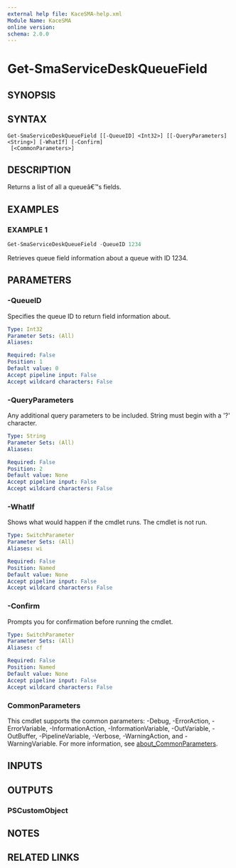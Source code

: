 ```yaml
---
external help file: KaceSMA-help.xml
Module Name: KaceSMA
online version:
schema: 2.0.0
---
```


# Get-SmaServiceDeskQueueField

## SYNOPSIS

## SYNTAX

```
Get-SmaServiceDeskQueueField [[-QueueID] <Int32>] [[-QueryParameters] <String>] [-WhatIf] [-Confirm]
 [<CommonParameters>]
```

## DESCRIPTION
Returns a list of all a queueâ€™s fields.

## EXAMPLES

### EXAMPLE 1
```powershell
Get-SmaServiceDeskQueueField -QueueID 1234
```

Retrieves queue field information about a queue with ID 1234.

## PARAMETERS

### -QueueID
Specifies the queue ID to return field information about.

```yaml
Type: Int32
Parameter Sets: (All)
Aliases:

Required: False
Position: 1
Default value: 0
Accept pipeline input: False
Accept wildcard characters: False
```

### -QueryParameters
Any additional query parameters to be included.
String must begin with a '?' character.

```yaml
Type: String
Parameter Sets: (All)
Aliases:

Required: False
Position: 2
Default value: None
Accept pipeline input: False
Accept wildcard characters: False
```

### -WhatIf
Shows what would happen if the cmdlet runs.
The cmdlet is not run.

```yaml
Type: SwitchParameter
Parameter Sets: (All)
Aliases: wi

Required: False
Position: Named
Default value: None
Accept pipeline input: False
Accept wildcard characters: False
```

### -Confirm
Prompts you for confirmation before running the cmdlet.

```yaml
Type: SwitchParameter
Parameter Sets: (All)
Aliases: cf

Required: False
Position: Named
Default value: None
Accept pipeline input: False
Accept wildcard characters: False
```

### CommonParameters
This cmdlet supports the common parameters: -Debug, -ErrorAction, -ErrorVariable, -InformationAction, -InformationVariable, -OutVariable, -OutBuffer, -PipelineVariable, -Verbose, -WarningAction, and -WarningVariable. For more information, see [about_CommonParameters](http://go.microsoft.com/fwlink/?LinkID=113216).

## INPUTS

## OUTPUTS

### PSCustomObject
## NOTES

## RELATED LINKS
